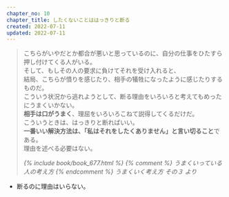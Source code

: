 ```yaml
---
chapter_no: 10
chapter_title: したくないことははっきりと断る
created: 2022-07-11
updated: 2022-07-11
---
```

> こちらがいやだとか都合が悪いと思っているのに、自分の仕事をひたすら押し付けてくる人がいる。  
> そして、もしその人の要求に負けてそれを受け入れると、  
> 結局、こちらが憤りを感じたり、相手の犠牲になったように感じたりするものだ。  
> こういう状況から逃れようとして、断る理由をいろいろと考えてもめったにうまくいかない。  
> <b>相手は口がうまく</b>、理屈をいろいろこねて説得してくるだけだ。  
> こういうときは、はっきりと断ればいい。  
> <b>一番いい解決方法は、「私はそれをしたくありません」と言い切ること</b>である。  
> 理由を述べる必要はない。  
> 
> <cite>{% include book/book_677.html %} {% comment %} うまくいっている人の考え方 {% endcomment %} うまくいく考え方 その３ より</cite>

- 断るのに理由はいらない。
